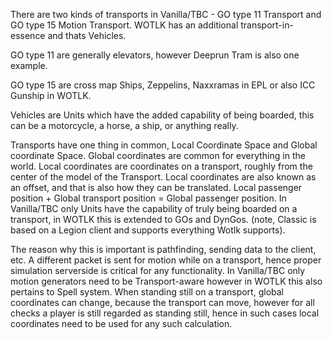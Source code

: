 There are two kinds of transports in Vanilla/TBC - GO type 11 Transport and GO type 15 Motion Transport. WOTLK has an additional transport-in-essence and thats Vehicles.

GO type 11 are generally elevators, however Deeprun Tram is also one example.

GO type 15 are cross map Ships, Zeppelins, Naxxramas in EPL or also ICC Gunship in WOTLK.

Vehicles are Units which have the added capability of being boarded, this can be a motorcycle, a horse, a ship, or anything really.

Transports have one thing in common, Local Coordinate Space and Global coordinate Space. Global coordinates are common for everything in the world. Local coordinates are coordinates on a transport, roughly from the center of the model of the Transport. Local coordinates are also known as an offset, and that is also how they can be translated. Local passenger position + Global transport position = Global passenger position. In Vanilla/TBC only Units have the capability of truly being boarded on a transport, in WOTLK this is extended to GOs and DynGos. (note, Classic is based on a Legion client and supports everything Wotlk supports).

The reason why this is important is pathfinding, sending data to the client, etc. A different packet is sent for motion while on a transport, hence proper simulation serverside is critical for any functionality. In Vanilla/TBC only motion generators need to be Transport-aware however in WOTLK this also pertains to Spell system. When standing still on a transport, global coordinates can change, because the transport can move, however for all checks a player is still regarded as standing still, hence in such cases local coordinates need to be used for any such calculation.

